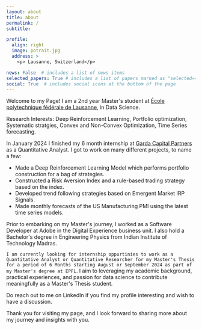 ```yaml
---
layout: about
title: about
permalink: /
subtitle:

profile:
  align: right
  image: potrait.jpg
  address: >
    <p> Lausanne, Switzerland</p>

news: False  # includes a list of news items
selected_papers: True # includes a list of papers marked as "selected={true}"
social: True  # includes social icons at the bottom of the page
---
```


Welcome to my Page! I am a 2nd year Master's student at [École polytechnique fédérale de Lausanne](https://www.epfl.ch/education/master/programs/data-science/), in Data Science. 

Research Interests: Deep Reinforcement Learning, Portfolio optimization, Systematic stratgies, Convex and Non-Convex Optimization, Time Series forecasting.

In January 2024 I finished my 6 month internship at [Garda Capital Partners](https://www.gardacp.com/) as a Quantitative Analyst. I got to work on many different projects, to name a few:
- Made a Deep Reinforcement Learning Model which performs portfolio construction for a bag of strategies.
- Constructed a Risk Aversion Index and a rule-based trading strategy based on the index.
- Developed trend following strategies based on Emergent Market IRP Signals.
- Made monthly forecasts of the US Manufacturing PMI using the latest time series models.

Prior to embarking on my Master's journey, I worked as a Software Developer at Adobe in the Digital Experience business unit. I also hold a Bachelor's degree in Engineering Physics from Indian Institute of Technology Madras.

`I am currently looking for internship oppurtinies to work as a Quantitative Analyst or Quantitative Researcher for my Master's Thesis for a period of 6 Months starting August or September 2024 as part of my Master's degree at EPFL`. I aim to leveraging my academic background, practical experiences, and passion for data science to contribute meaningfully as a Master's Thesis student.

Do reach out to me on LinkedIn if you find my profile interesting and wish to have a discussion.

Thank you for visiting my page, and I look forward to sharing more about my journey and insights with you.